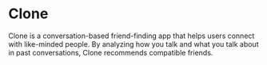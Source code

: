 # Clone
Clone is a conversation-based friend-finding app that helps users connect with like-minded people.   By analyzing how you talk and what you talk about in past conversations, Clone recommends compatible friends.  
